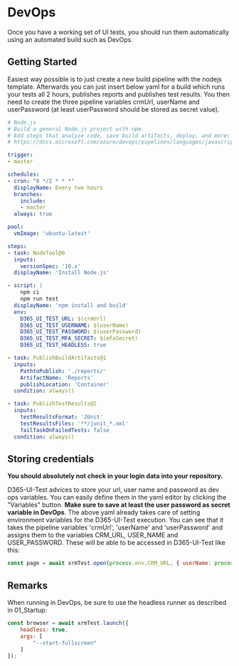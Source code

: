 # DevOps
Once you have a working set of UI tests, you should run them automatically using an automated build such as DevOps.

## Getting Started
Easiest way possible is to just create a new build pipeline with the nodejs template.
Afterwards you can just insert below yaml for a build which runs your tests all 2 hours, publishes reports and publishes test results.
You then need to create the three pipeline variables crmUrl, userName and userPassword (at least userPassword should be stored as secret value).

```yaml
# Node.js
# Build a general Node.js project with npm.
# Add steps that analyze code, save build artifacts, deploy, and more:
# https://docs.microsoft.com/azure/devops/pipelines/languages/javascript

trigger:
- master

schedules:
- cron: "0 */2 * * *"
  displayName: Every two hours
  branches:
    include:
    - master
  always: true

pool:
  vmImage: 'ubuntu-latest'

steps:
- task: NodeTool@0
  inputs:
    versionSpec: '10.x'
  displayName: 'Install Node.js'

- script: |
    npm ci
    npm run test
  displayName: 'npm install and build'
  env:
    D365_UI_TEST_URL: $(crmUrl)
    D365_UI_TEST_USERNAME: $(userName)
    D365_UI_TEST_PASSWORD: $(userPassword)
    D365_UI_TEST_MFA_SECRET: $(mfaSecret)
    D365_UI_TEST_HEADLESS: true

- task: PublishBuildArtifacts@1
  inputs:
    PathtoPublish: './reports/'
    ArtifactName: 'Reports'
    publishLocation: 'Container'
  condition: always()

- task: PublishTestResults@2
  inputs:
    testResultsFormat: 'JUnit'
    testResultsFiles: '**/junit_*.xml'
    failTaskOnFailedTests: false
  condition: always()
```

## Storing credentials
**You should absolutely not check in your login data into your repository.**

D365-UI-Test advices to store your url, user name and password as dev ops variables. You can easily define them in the yaml editor by clicking the "Variables" button. **Make sure to save at least the user password as secret variable in DevOps**.
The above yaml already takes care of setting environment variables for the D365-UI-Test execution.
You can see that it takes the pipeline variables 'crmUrl', 'userName' and 'userPassword' and assigns them to the variables CRM_URL, USER_NAME and USER_PASSWORD.
These will be able to be accessed in D365-UI-Test like this:

```javascript
const page = await xrmTest.open(process.env.CRM_URL, { userName: process.env.USER_NAME, password: process.env.USER_PASSWORD });
```

## Remarks
When running in DevOps, be sure to use the headless runner as described in 01_Startup:

```javascript
const browser = await xrmTest.launch({
    headless: true,
    args: [
        "--start-fullscreen"
    ]
});
```